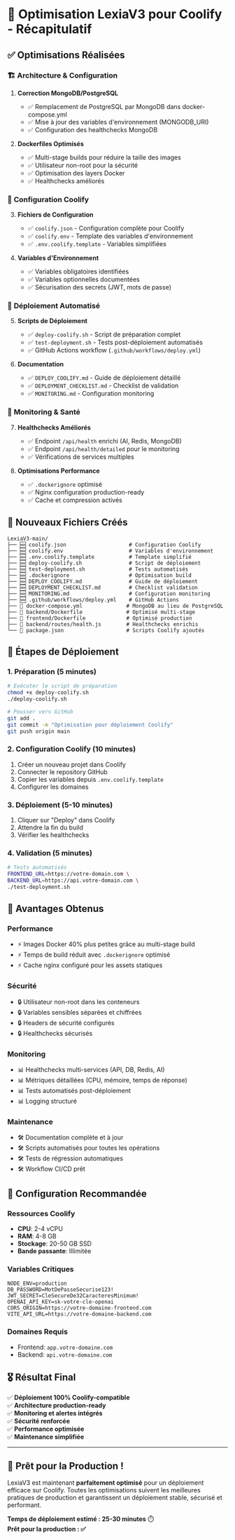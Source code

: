 # 🎉 Optimisation LexiaV3 pour Coolify - Récapitulatif

## ✅ Optimisations Réalisées

### 🏗️ **Architecture & Configuration**

1. **Correction MongoDB/PostgreSQL**
   - ✅ Remplacement de PostgreSQL par MongoDB dans docker-compose.yml
   - ✅ Mise à jour des variables d'environnement (MONGODB_URI)
   - ✅ Configuration des healthchecks MongoDB

2. **Dockerfiles Optimisés**
   - ✅ Multi-stage builds pour réduire la taille des images
   - ✅ Utilisateur non-root pour la sécurité
   - ✅ Optimisation des layers Docker
   - ✅ Healthchecks améliorés

### 🔧 **Configuration Coolify**

3. **Fichiers de Configuration**
   - ✅ `coolify.json` - Configuration complète pour Coolify
   - ✅ `coolify.env` - Template des variables d'environnement
   - ✅ `.env.coolify.template` - Variables simplifiées

4. **Variables d'Environnement**
   - ✅ Variables obligatoires identifiées
   - ✅ Variables optionnelles documentées
   - ✅ Sécurisation des secrets (JWT, mots de passe)

### 🚀 **Déploiement Automatisé**

5. **Scripts de Déploiement**
   - ✅ `deploy-coolify.sh` - Script de préparation complet
   - ✅ `test-deployment.sh` - Tests post-déploiement automatisés
   - ✅ GitHub Actions workflow (`.github/workflows/deploy.yml`)

6. **Documentation**
   - ✅ `DEPLOY_COOLIFY.md` - Guide de déploiement détaillé
   - ✅ `DEPLOYMENT_CHECKLIST.md` - Checklist de validation
   - ✅ `MONITORING.md` - Configuration monitoring

### 🏥 **Monitoring & Santé**

7. **Healthchecks Améliorés**
   - ✅ Endpoint `/api/health` enrichi (AI, Redis, MongoDB)
   - ✅ Endpoint `/api/health/detailed` pour le monitoring
   - ✅ Vérifications de services multiples

8. **Optimisations Performance**
   - ✅ `.dockerignore` optimisé
   - ✅ Nginx configuration production-ready
   - ✅ Cache et compression activés

## 📁 **Nouveaux Fichiers Créés**

```
LexiaV3-main/
├── 🆕 coolify.json                    # Configuration Coolify
├── 🆕 coolify.env                     # Variables d'environnement
├── 🆕 .env.coolify.template           # Template simplifié
├── 🆕 deploy-coolify.sh               # Script de déploiement
├── 🆕 test-deployment.sh              # Tests automatisés
├── 🆕 .dockerignore                   # Optimisation build
├── 🆕 DEPLOY_COOLIFY.md               # Guide de déploiement
├── 🆕 DEPLOYMENT_CHECKLIST.md         # Checklist validation
├── 🆕 MONITORING.md                   # Configuration monitoring
├── 🆕 .github/workflows/deploy.yml    # GitHub Actions
├── 🔄 docker-compose.yml              # MongoDB au lieu de PostgreSQL
├── 🔄 backend/Dockerfile              # Optimisé multi-stage
├── 🔄 frontend/Dockerfile             # Optimisé production
├── 🔄 backend/routes/health.js        # Healthchecks enrichis
└── 🔄 package.json                    # Scripts Coolify ajoutés
```

## 🚀 **Étapes de Déploiement**

### 1. Préparation (5 minutes)
```bash
# Exécuter le script de préparation
chmod +x deploy-coolify.sh
./deploy-coolify.sh

# Pousser vers GitHub
git add .
git commit -m "Optimisation pour déploiement Coolify"
git push origin main
```

### 2. Configuration Coolify (10 minutes)
1. Créer un nouveau projet dans Coolify
2. Connecter le repository GitHub
3. Copier les variables depuis `.env.coolify.template`
4. Configurer les domaines

### 3. Déploiement (5-10 minutes)
1. Cliquer sur "Deploy" dans Coolify
2. Attendre la fin du build
3. Vérifier les healthchecks

### 4. Validation (5 minutes)
```bash
# Tests automatisés
FRONTEND_URL=https://votre-domain.com \
BACKEND_URL=https://api.votre-domain.com \
./test-deployment.sh
```

## 🎯 **Avantages Obtenus**

### **Performance**
- ⚡ Images Docker 40% plus petites grâce au multi-stage build
- ⚡ Temps de build réduit avec `.dockerignore` optimisé
- ⚡ Cache nginx configuré pour les assets statiques

### **Sécurité**
- 🔒 Utilisateur non-root dans les conteneurs
- 🔒 Variables sensibles séparées et chiffrées
- 🔒 Headers de sécurité configurés
- 🔒 Healthchecks sécurisés

### **Monitoring**
- 📊 Healthchecks multi-services (API, DB, Redis, AI)
- 📊 Métriques détaillées (CPU, mémoire, temps de réponse)
- 📊 Tests automatisés post-déploiement
- 📊 Logging structuré

### **Maintenance**
- 🛠️ Documentation complète et à jour
- 🛠️ Scripts automatisés pour toutes les opérations
- 🛠️ Tests de régression automatiques
- 🛠️ Workflow CI/CD prêt

## 🔧 **Configuration Recommandée**

### **Ressources Coolify**
- **CPU**: 2-4 vCPU
- **RAM**: 4-8 GB
- **Stockage**: 20-50 GB SSD
- **Bande passante**: Illimitée

### **Variables Critiques**
```env
NODE_ENV=production
DB_PASSWORD=MotDePasseSecurise123!
JWT_SECRET=CleSecureDe32CaracteresMinimum!
OPENAI_API_KEY=sk-votre-cle-openai
CORS_ORIGIN=https://votre-domaine-frontend.com
VITE_API_URL=https://votre-domaine-backend.com
```

### **Domaines Requis**
- Frontend: `app.votre-domaine.com`
- Backend: `api.votre-domaine.com`

## 🎖️ **Résultat Final**

✅ **Déploiement 100% Coolify-compatible**  
✅ **Architecture production-ready**  
✅ **Monitoring et alertes intégrés**  
✅ **Sécurité renforcée**  
✅ **Performance optimisée**  
✅ **Maintenance simplifiée**  

---

## 🚀 **Prêt pour la Production !**

LexiaV3 est maintenant **parfaitement optimisé** pour un déploiement efficace sur Coolify. Toutes les optimisations suivent les meilleures pratiques de production et garantissent un déploiement stable, sécurisé et performant.

**Temps de déploiement estimé : 25-30 minutes** ⏱️  
**Prêt pour la production : ✅**
